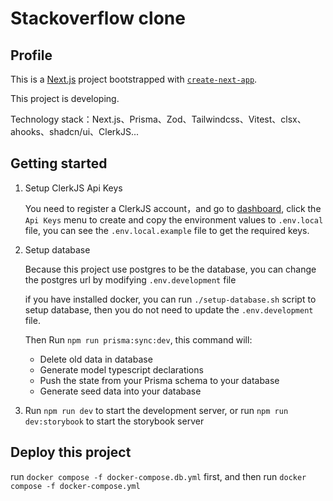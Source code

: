 # Stackoverflow clone

## Profile

This is a [Next.js](https://nextjs.org/) project bootstrapped with [`create-next-app`](https://github.com/vercel/next.js/tree/canary/packages/create-next-app).

This project is developing.

Technology stack：Next.js、Prisma、Zod、Tailwindcss、Vitest、clsx、ahooks、shadcn/ui、ClerkJS...

## Getting started

1. Setup ClerkJS Api Keys

   You need to register a ClerkJS account，and go to [dashboard](https://dashboard.clerk.com/), click the `Api Keys` menu to create and copy the environment values to `.env.local` file, you can see the `.env.local.example` file to get the required keys.

2. Setup database

   Because this project use postgres to be the database, you can change the postgres url by modifying `.env.development` file

   if you have installed docker, you can run `./setup-database.sh` script to setup database, then you do not need to update the `.env.development` file.

   Then Run `npm run prisma:sync:dev`, this command will:

   - Delete old data in database
   - Generate model typescript declarations
   - Push the state from your Prisma schema to your database
   - Generate seed data into your database

3. Run `npm run dev` to start the development server, or run `npm run dev:storybook` to start the storybook server

## Deploy this project

run `docker compose -f docker-compose.db.yml` first, and then run `docker compose -f docker-compose.yml`
